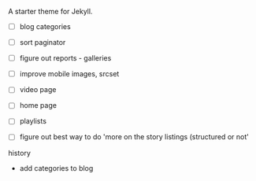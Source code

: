 A starter theme for Jekyll.

- [ ] blog categories
- [ ] sort paginator
- [ ] figure out reports - galleries
- [ ] improve mobile images, srcset
- [ ] video page
- [ ] home page
- [ ] playlists
- [ ] figure out best way to do 'more on the story listings (structured or not'


history
- add categories to blog
